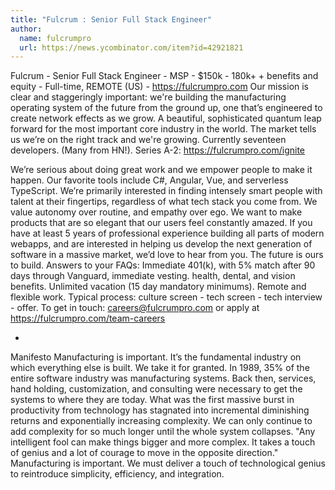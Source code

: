 ```yaml
---
title: "Fulcrum : Senior Full Stack Engineer"
author:
  name: fulcrumpro
  url: https://news.ycombinator.com/item?id=42921821
---
```

Fulcrum - Senior Full Stack Engineer - MSP - $150k - 180k+ + benefits and equity - Full-time, REMOTE (US) - <a href="https:&#x2F;&#x2F;fulcrumpro.com" rel="nofollow">https:&#x2F;&#x2F;fulcrumpro.com</a> Our mission is clear and staggeringly important: we&#x27;re building the manufacturing operating system of the future from the ground up, one that’s engineered to create network effects as we grow. A beautiful, sophisticated quantum leap forward for the most important core industry in the world.
The market tells us we’re on the right track and we&#x27;re growing. Currently seventeen developers. (Many from HN!). Series A-2: <a href="https:&#x2F;&#x2F;fulcrumpro.com&#x2F;ignite" rel="nofollow">https:&#x2F;&#x2F;fulcrumpro.com&#x2F;ignite</a>

We’re serious about doing great work and we empower people to make it happen. Our favorite tools include C#, Angular, Vue, and serverless TypeScript. We’re primarily interested in finding intensely smart people with talent at their fingertips, regardless of what tech stack you come from. We value autonomy over routine, and empathy over ego. We want to make products that are so elegant that our users feel constantly amazed. If you have at least 5 years of professional experience building all parts of modern webapps, and are interested in helping us develop the next generation of software in a massive market, we’d love to hear from you. The future is ours to build.
Answers to your FAQs: Immediate 401(k), with 5% match after 90 days through Vanguard, immediate vesting. health, dental, and vision benefits. Unlimited vacation (15 day mandatory minimums). Remote and flexible work. Typical process: culture screen - tech screen - tech interview - offer. To get in touch: careers@fulcrumpro.com or apply at <a href="https:&#x2F;&#x2F;fulcrumpro.com&#x2F;team-careers" rel="nofollow">https:&#x2F;&#x2F;fulcrumpro.com&#x2F;team-careers</a>

*
Manifesto
Manufacturing is important. It’s the fundamental industry on which everything else is built. We take it for granted. In 1989, 35% of the entire software industry was manufacturing systems. Back then, services, hand holding, customization, and consulting were necessary to get the systems to where they are today. What was the first massive burst in productivity from technology has stagnated into incremental diminishing returns and exponentially increasing complexity. We can only continue to add complexity for so much longer until the whole system collapses.
&quot;Any intelligent fool can make things bigger and more complex. It takes a touch of genius and a lot of courage to move in the opposite direction.&quot;
Manufacturing is important. We must deliver a touch of technological genius to reintroduce simplicity, efficiency, and integration.
<JobApplication />
